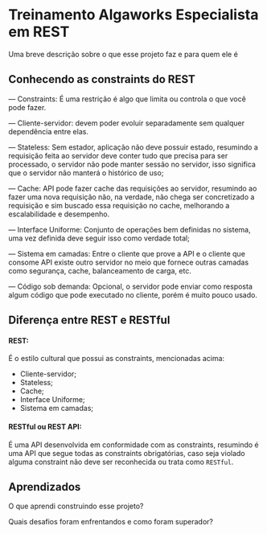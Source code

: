 
# Treinamento Algaworks Especialista em REST

Uma breve descrição sobre o que esse projeto faz e para quem ele é


## Conhecendo as constraints do REST

— Constraints: É uma restrição é algo que limita ou controla o que você pode fazer. 

— Cliente-servidor: devem poder evoluir separadamente sem qualquer dependência entre elas.

— Stateless: Sem estador, aplicação não deve possuir estado, resumindo a requisição feita ao servidor deve conter tudo que precisa para ser processado, o servidor não pode manter sessão no servidor, isso significa que o servidor não manterá o histórico de uso;

— Cache: API pode fazer cache das requisições ao servidor, resumindo ao fazer uma nova requisição não, na verdade, não chega ser concretizado a requisição e sim buscado essa requisição no cache, melhorando a escalabilidade e desempenho.

— Interface Uniforme: Conjunto de operações bem definidas no sistema, uma vez definida deve seguir isso como verdade total;

— Sistema em camadas: Entre o cliente que prove a API e o cliente que consome API existe outro servidor no meio que fornece outras camadas como segurança, cache, balanceamento de carga, etc.

— Código sob demanda: Opcional, o servidor pode enviar como resposta algum código que pode executado no cliente, porém é muito pouco usado.
## Diferença entre REST e RESTful

#### REST: 
É o estilo cultural que possui as constraints, mencionadas acima: 
- Cliente-servidor;
- Stateless;
- Cache; 
- Interface Uniforme; 
- Sistema em camadas;

#### RESTful ou REST API: 
É uma API desenvolvida em conformidade com as constraints, resumindo é uma API que segue todas as constraints obrigatórias, caso seja violado alguma constraint não deve ser reconhecida ou trata como ````RESTful````.

## Aprendizados

O que aprendi construindo esse projeto? 

Quais desafios foram enfrentandos e como foram superador?

